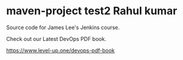 # maven-project test2 Rahul kumar
Source code for James Lee's Jenkins course.

Check out our Latest DevOps PDF book.

https://www.level-up.one/devops-pdf-book
